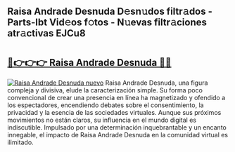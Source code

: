 ## Raisa Andrade Desnuda D𝚎sn𝚞dos filtr𝚊dos - Parts-Ibt Vid𝚎os f𝚘tos - N𝚞evas filtr𝚊ciones atr𝚊ctivas EJCu8

# <h2><a href="http://mbbi5e.tromn.icu/?c=Raisa+Andrade+Desnuda">🔗👉👉👉 Raisa Andrade Desnuda 🔗🔗</a></h2>

[![Raisa Andrade Desnuda nuevo](https://i.imgur.com/pEAQMta.gif)](http://mbbi5e.tromn.icu/?c=Raisa+Andrade+Desnuda)
Raisa Andrade Desnuda, una figura compleja y divisiva, elude la caracterización simple. Su forma poco convencional de crear una presencia en línea ha magnetizado y ofendido a los espectadores, encendiendo debates sobre el consentimiento, la privacidad y la esencia de las sociedades virtuales. Aunque sus próximos movimientos no están claros, su influencia en el mundo digital es indiscutible. Impulsado por una determinación inquebrantable y un encanto innegable, el impacto de Raisa Andrade Desnuda en la comunidad virtual es ilimitado.
